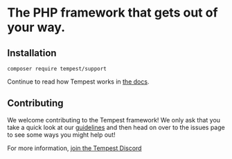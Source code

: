 # The PHP framework that gets out of your way.

## Installation

```
composer require tempest/support
```

Continue to read how Tempest works in [the docs](https://tempestphp.com/docs/framework/getting-started/).

## Contributing

We welcome contributing to the Tempest framework! We only ask that you take a quick look at our [guidelines](https://tempestphp.com/docs/internals/contributing/) and then head on over to the issues page to see some ways you might help out!

For more information, [join the Tempest Discord](https://tempestphp.com/discord)
